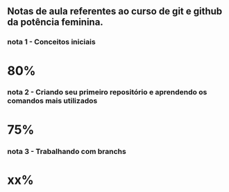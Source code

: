 ## Notas de aula referentes ao curso de git e github da potência feminina.

### nota 1 - Conceitos iniciais
# **80%**

### nota 2 - Criando seu primeiro repositório e aprendendo os comandos mais utilizados
# **75%**

### nota 3 - Trabalhando com branchs
# **xx%**
